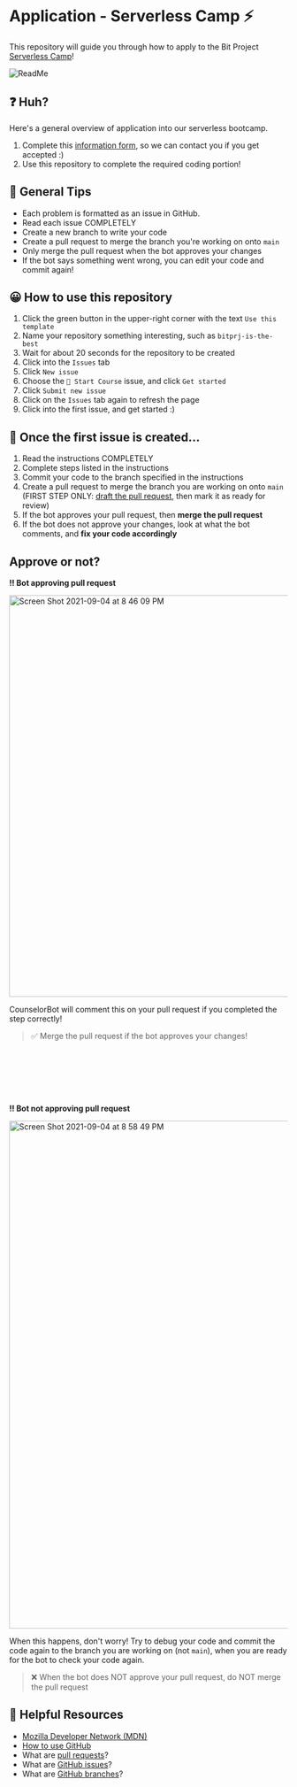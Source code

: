 # Application - Serverless Camp ⚡


This repository will guide you through how to apply to the Bit Project [Serverless Camp](https://www.bitproject.org/serverless)!

![ReadMe](https://user-images.githubusercontent.com/62436772/153479288-69bd4c88-0e09-4d86-a85f-88e891a0cba3.png)

## ❓ Huh? 
Here's a general overview of application into our serverless bootcamp.
1. Complete this [information form](https://jkfr7wbzytt.typeform.com/serverless-camp), so we can contact you if you get accepted :)
2. Use this repository to complete the required coding portion!

## 🌟 General Tips
- Each problem is formatted as an issue in GitHub. 
- Read each issue COMPLETELY
- Create a new branch to write your code
- Create a pull request to merge the branch you're working on onto `main`
- Only merge the pull request when the bot approves your changes
- If the bot says something went wrong, you can edit your code and commit again!

## 😀 How to use this repository
1. Click the green button in the upper-right corner with the text `Use this template`
2. Name your repository something interesting, such as `bitprj-is-the-best`
3. Wait for about 20 seconds for the repository to be created
4. Click into the `Issues` tab
5. Click `New issue`
6. Choose the `🚀 Start Course` issue, and click `Get started`
7. Click `Submit new issue`
8. Click on the `Issues` tab again to refresh the page
9. Click into the first issue, and get started :)

## 📝 Once the first issue is created...
1. Read the instructions COMPLETELY
2. Complete steps listed in the instructions
3. Commit your code to the branch specified in the instructions
4. Create a pull request to merge the branch you are working on onto `main` (FIRST STEP ONLY: [draft the pull request](https://docs.github.com/en/github/collaborating-with-pull-requests/proposing-changes-to-your-work-with-pull-requests/creating-a-pull-request), then mark it as ready for review)
5. If the bot approves your pull request, then **merge the pull request**
6. If the bot does not approve your changes, look at what the bot comments, and **fix your code accordingly**


## Approve or not?

**‼️ Bot approving pull request**

<img width="726" alt="Screen Shot 2021-09-04 at 8 46 09 PM" src="https://user-images.githubusercontent.com/62436772/132111402-075c9444-2f50-4be4-973f-e7c50cc04bd3.png">

CounselorBot will comment this on your pull request if you completed the step correctly!

> ✅ Merge the pull request if the bot approves your changes!

<br />
<br />
<br />
<br />
<br />

**‼️ Bot not approving pull request**

<img width="918" alt="Screen Shot 2021-09-04 at 8 58 49 PM" src="https://user-images.githubusercontent.com/62436772/132111552-355379c2-adc1-4cbb-acf9-f9919c5ab55e.png">

When this happens, don't worry! Try to debug your code and commit the code again to the branch you are working on (not `main`), when you are ready for the bot to check your code again. 

> ❌ When the bot does NOT approve your pull request, do NOT merge the pull request




## 📖 Helpful Resources
- [Mozilla Developer Network (MDN)](https://developer.mozilla.org/en-US/docs/Web/JavaScript)
- [How to use GitHub](https://www.youtube.com/watch?v=PQsJR8ci3J0)
- What are [pull requests](https://docs.github.com/en/github/collaborating-with-pull-requests/proposing-changes-to-your-work-with-pull-requests/about-pull-requests#:~:text=Pull%20requests%20let%20you%20tell,merged%20into%20the%20base%20branch.)?
- What are [GitHub issues](https://guides.github.com/features/issues/)?
- What are [GitHub branches](https://docs.github.com/en/github/collaborating-with-pull-requests/proposing-changes-to-your-work-with-pull-requests/about-branches)?

